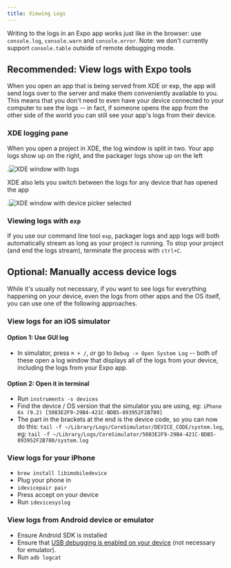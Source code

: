 ```yaml
---
title: Viewing Logs
---
```


Writing to the logs in an Expo app works just like in the browser: use `console.log`, `console.warn` and `console.error`. Note: we don't currently support `console.table` outside of remote debugging mode.

## Recommended: View logs with Expo tools

When you open an app that is being served from XDE or exp, the app will send logs over to the server and make them conveniently available to you. This means that you don't need to even have your device connected to your computer to see the logs -- in fact, if someone opens the app from the other side of the world you can still see your app's logs from their device.

### XDE logging pane

When you open a project in XDE, the log window is split in two. Your app logs show up on the right, and the packager logs show up on the left

.![XDE window with logs](/static/images/xde-logs.png)

XDE also lets you switch between the logs for any device that has opened the app

.![XDE window with device picker selected](/static/images/xde-logs-device-picker.png)

### Viewing logs with `exp`

If you use our command line tool `exp`, packager logs and app logs will both automatically stream as long as your project is running. To stop your project (and end the logs stream), terminate the process with `ctrl+C`.

## Optional: Manually access device logs

While it's usually not necessary, if you want to see logs for everything happening on your device, even the logs from other apps and the OS itself, you can use one of the following approaches.

### View logs for an iOS simulator

#### Option 1: Use GUI log

-   In simulator, press `⌘ + /`, _or_ go to `Debug -> Open System Log` -- both of these open a log window that displays all of the logs from your device, including the logs from your Expo app.

#### Option 2: Open it in terminal

-   Run `instruments -s devices`
-   Find the device / OS version that the simulator you are using, eg: `iPhone 6s (9.2) [5083E2F9-29B4-421C-BDB5-893952F2B780]`
-   The part in the brackets at the end is the device code, so you can now do this: `tail -f ~/Library/Logs/CoreSimulator/DEVICE_CODE/system.log`, eg: `tail -f ~/Library/Logs/CoreSimulator/5083E2F9-29B4-421C-BDB5-893952F2B780/system.log`

### View logs for your iPhone

-   `brew install libimobiledevice`
-   Plug your phone in
-   `idevicepair pair`
-   Press accept on your device
-   Run `idevicesyslog`

### View logs from Android device or emulator

-   Ensure Android SDK is installed
-   Ensure that [USB debugging is enabled on your device](https://developer.android.com/studio/run/device.html#device-developer-options) (not necessary for emulator).
-   Run `adb logcat`
